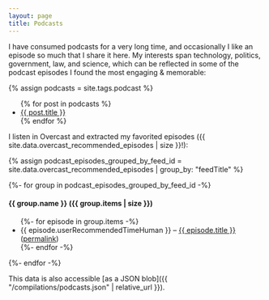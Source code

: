 ```yaml
---
layout: page
title: Podcasts
---
```


I have consumed podcasts for a very long time, and occasionally I like an episode
so much that I share it here. My interests span technology, politics, government,
law, and science, which can be reflected in some of the podcast episodes I found
the most engaging & memorable:

{% assign podcasts = site.tags.podcast %}
<ul>
{% for post in podcasts %}
<li><a href="{{ post.url }}">{{ post.title }}</a></li>
{% endfor %}
</ul>

I listen in Overcast and extracted my favorited episodes ({{ site.data.overcast_recommended_episodes | size }}!):

{% assign podcast_episodes_grouped_by_feed_id = site.data.overcast_recommended_episodes | group_by: "feedTitle" %}

{%- for group in podcast_episodes_grouped_by_feed_id -%}
<h4>{{ group.name }} ({{ group.items | size }})</h4>
<p>
<ul>
    {%- for episode in group.items -%}
        <li>{{ episode.userRecommendedTimeHuman }} – <a href="{{ episode.episodeURL }}" title="View this episode">{{ episode.title }}</a> (<a href="{{ episode.overcastFMPermalink }}" title="View this episode on Overcast.fm">permalink</a>)</li>
    {%- endfor -%}
</ul>
</p>
{%- endfor -%}

This data is also accessible [as a JSON blob]({{ "/compilations/podcasts.json" | relative_url }}).
